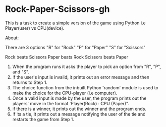 # Rock-Paper-Scissors-gh
This is a task to create a simple version of the game using Python i.e Player(user) vs CPU(device).

About:

There are 3 options
"R" for "Rock"
"P" for "Paper"
"S" for "Scissors"

Rock beats Scissors
Paper beats Rock
Scissors beats Paper

1) When the program runs it asks the player to pick an option from "R", "P", and "S".
2) If the user's input is invalid, it prints out an error message and then returns to Step 1.
3) The choice function from the inbuilt Python 'random' module is used to make the choice for the CPU-player (i.e computer).
4) Once a valid input is made by the user, the program prints out the players' move in the format 'Player(Rock) : CPU (Paper)".
5) if there is a winner, it prints out the winner and the program ends.
6) If its a tie, it prints out a message notifying the user of the tie and restarts the game from Step 1.
